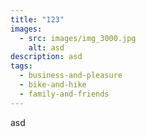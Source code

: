 ```yaml
---
title: "123"
images:
  - src: images/img_3000.jpg
    alt: asd
description: asd
tags:
  - business-and-pleasure
  - bike-and-hike
  - family-and-friends
---
```

asd
